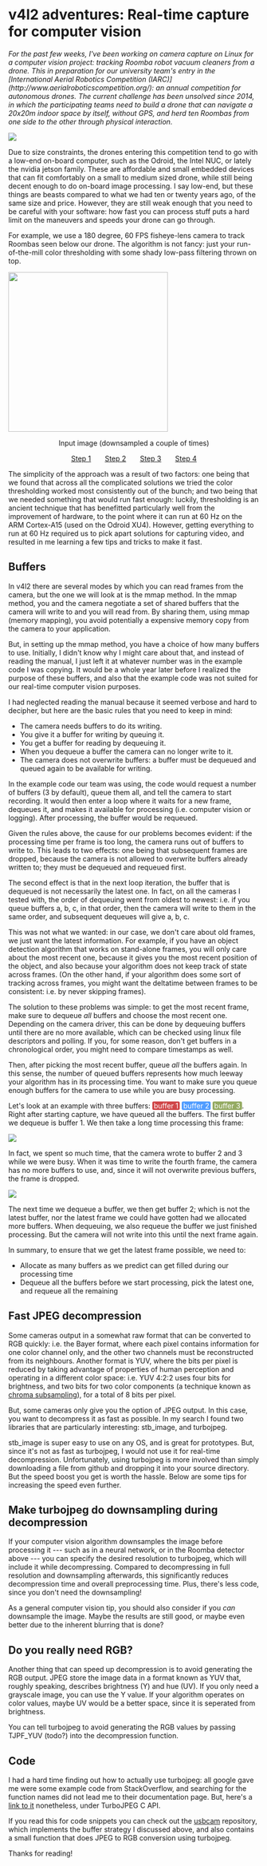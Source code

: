 v4l2 adventures: Real-time capture for computer vision
============================================================

<i>
For the past few weeks, I've been working on camera capture on Linux for a computer vision project: tracking Roomba robot vacuum cleaners from a drone. This in preparation for our university team's entry in the [International Aerial Robotics Competition (IARC)](http://www.aerialroboticscompetition.org/): an annual competition for autonomous drones. The current challenge has been unsolved since 2014, in which the participating teams need to build a drone that can navigate a 20x20m indoor space by itself, without GPS, and herd ten Roombas from one side to the other through physical interaction.
</i>

![](venue1.jpg)

Due to size constraints, the drones entering this competition tend to go with a low-end on-board computer, such as the Odroid, the Intel NUC, or lately the nvidia jetson family. These are affordable and small embedded devices that can fit comfortably on a small to medium sized drone, while still being decent enough to do on-board image processing. I say low-end, but these things are beasts compared to what we had ten or twenty years ago, of the same size and price. However, they are still weak enough that you need to be careful with your software: how fast you can process stuff puts a hard limit on the maneuvers and speeds your drone can go through.

For example, we use a 180 degree, 60 FPS fisheye-lens camera to track Roombas seen below our drone. The algorithm is not fancy: just your run-of-the-mill color thresholding with some shady low-pass filtering thrown on top.

<div style="margin: 0 auto;"><img id="image_step" width="320px" src="cc0.jpg"></img></div>
<div style="width: 80%; margin: 0 auto; text-align: center;"><p id="image_desc">Input image (downsampled a couple of times)</p></div>
<div style="display: flex; justify-content:space-between; max-width: 50%; margin: 0 auto;">
    <a href="javascript:;" onclick="document.getElementById('image_step').src='cc0.jpg'; document.getElementById('image_desc').innerText='Input image (downsampled a couple of times)';">Step 1</a>
    <a href="javascript:;" onclick="document.getElementById('image_step').src='cc4.jpg'; document.getElementById('image_desc').innerText='Convert to normalized RGB (getting rid of diffuse lighting variations)';">Step 2</a>
    <a href="javascript:;" onclick="document.getElementById('image_step').src='cc1.jpg'; document.getElementById('image_desc').innerText='Convert to binary image by thresholding red and green pixels';">Step 3</a>
    <a href="javascript:;" onclick="document.getElementById('image_step').src='cc2.jpg'; document.getElementById('image_desc').innerText='Find connected components and their bounding boxes';">Step 4</a>
</div>

The simplicity of the approach was a result of two factors: one being that we found that across all the complicated solutions we tried the color thresholding worked most consistently out of the bunch; and two being that we needed something that would run fast enough: luckily, thresholding is an ancient technique that has benefitted particularly well from the improvement of hardware, to the point where it can run at 60 Hz on the ARM Cortex-A15 (used on the Odroid XU4). However, getting everything to run at 60 Hz required us to pick apart solutions for capturing video, and resulted in me learning a few tips and tricks to make it fast.

Buffers
-------

In v4l2 there are several modes by which you can read frames from the camera, but the one we will look at is the mmap method. In the mmap method, you and the camera negotiate a set of shared buffers that the camera will write to and you will read from. By sharing them, using mmap (memory mapping), you avoid potentially a expensive memory copy  from the camera to your application.

But, in setting up the mmap method, you have a choice of how many buffers to use. Initially, I didn't know why I might care about that, and instead of reading the manual, I just left it at whatever number was in the example code I was copying. It would be a whole year later before I realized the purpose of these buffers, and also that the example code was not suited for our real-time computer vision purposes.

I had neglected reading the manual because it seemed verbose and hard to decipher, but here are the basic rules that you need to keep in mind:

* The camera needs buffers to do its writing.
* You give it a buffer for writing by queuing it.
* You get a buffer for reading by dequeuing it.
* When you dequeue a buffer the camera can no longer write to it.
* The camera does not overwrite buffers: a buffer must be dequeued and queued again to be available for writing.

In the example code our team was using, the code would request a number of buffers (3 by default), queue them all, and tell the camera to start recording. It would then enter a loop where it waits for a new frame, dequeues it, and makes it available for processing (i.e. computer vision or logging). After processing, the buffer would be requeued.

Given the rules above, the cause for our problems becomes evident: if the processing time per frame is too long, the camera runs out of buffers to write to. This leads to two effects: one being that subsequent frames are dropped, because the camera is not allowed to overwrite buffers already written to; they must be dequeued and requeued first.

The second effect is that in the next loop iteration, the buffer that is dequeued is not necessarily the latest one. In fact, on all the cameras I tested with, the order of dequeuing went from oldest to newest: i.e. if you queue buffers a, b, c, in that order, then the camera will write to them in the same order, and subsequent dequeues will give a, b, c.

This was not what we wanted: in our case, we don't care about old frames, we just want the latest information. For example, if you have an object detection algorithm that works on stand-alone frames, you will only care about the most recent one, because it gives you the most recent position of the object, and also because your algorithm does not keep track of state across frames. (On the other hand, if your algorithm does some sort of tracking across frames, you might want the deltatime between frames to be consistent: i.e. by never skipping frames).

The solution to these problems was simple: to get the most recent frame, make sure to dequeue *all* buffers and choose the most recent one. Depending on the camera driver, this can be done by dequeuing buffers until there are no more available, which can be checked using linux file descriptors and polling. If you, for some reason, don't get buffers in a chronological order, you might need to compare timestamps as well.

Then, after picking the most recent buffer, queue *all* the buffers again. In this sense, the number of queued buffers represents how much leeway your algorithm has in its processing time. You want to make sure you queue enough buffers for the camera to use while you are busy processing.

Let's look at an example with three buffers: <span style="background:#D04648;color:#fff;padding:0 3px 0 3px; border-radius: 3px;">buffer 1</span> <span style="background:#519DFF;color:#fff;padding:0 3px 0 3px; border-radius: 3px;">buffer 2</span> <span style="background:#95AB63;color:#fff;padding:0 3px 0 3px; border-radius: 3px;">buffer 3</span>. Right after starting capture, we have queued all the buffers. The first buffer we dequeue is buffer 1. We then take a long time processing this frame:

![](buffers1.png)

In fact, we spent so much time, that the camera wrote to buffer 2 and 3 while we were busy. When it was time to write the fourth frame, the camera has no more buffers to use, and, since it will not overwrite previous buffers, the frame is dropped.

![](buffers2.png)

The next time we dequeue a buffer, we then get buffer 2; which is not the latest buffer, nor the latest frame we could have gotten had we allocated more buffers. When dequeuing, we also requeue the buffer we just finished processing. But the camera will not write into this until the next frame again.

In summary, to ensure that we get the latest frame possible, we need to:

* Allocate as many buffers as we predict can get filled during our processing time
* Dequeue all the buffers before we start processing, pick the latest one, and requeue all the remaining

Fast JPEG decompression
-----------------------


Some cameras output in a somewhat raw format that can be converted to RGB quickly: i.e. the Bayer format, where each pixel contains information for one color channel only, and the other two channels must be reconstructed from its neighbours. Another format is YUV, where the bits per pixel is reduced by taking advantage of properties of human perception and operating in a different color space: i.e. YUV 4:2:2 uses four bits for brightness, and two bits for two color components (a technique known as [chroma subsampling](https://en.wikipedia.org/wiki/Chroma_subsampling)), for a total of 8 bits per pixel.

But, some cameras only give you the option of JPEG output. In this case, you want to decompress it as fast as possible. In my search I found two libraries that are particularly interesting: stb_image, and turbojpeg.

stb_image is super easy to use on any OS, and is great for prototypes. But, since it's not as fast as turbojpeg, I would not use it for real-time decompression. Unfortunately, using turbojpeg is more involved than simply downloading a file from github and dropping it into your source directory. But the speed boost you get is worth the hassle. Below are some tips for increasing the speed even further.

Make turbojpeg do downsampling during decompression
---------------------------------------------------

If your computer vision algorithm downsamples the image before processing it --- such as in a neural network, or in the Roomba detector above --- you can specify the desired resolution to turbojpeg, which will include it while decompressing. Compared to decompressing in full resolution and downsampling afterwards, this significantly reduces decompression time and overall preprocessing time. Plus, there's less code, since you don't need the downsampling!

As a general computer vision tip, you should also consider if you *can* downsample the image. Maybe the results are still good, or maybe even better due to the inherent blurring that is done?

Do you really need RGB?
-----------------------
Another thing that can speed up decompression is to avoid generating the RGB output. JPEG store the image data in a format known as YUV that, roughly speaking, describes brightness (Y) and hue (UV). If you only need a grayscale image, you can use the Y value. If your algorithm operates on color values, maybe UV would be a better space, since it is seperated from brightness.

You can tell turbojpeg to avoid generating the RGB values by passing TJPF_YUV (todo?) into the decompression function.

Code
----

I had a hard time finding out how to actually use turbojpeg: all google gave me were some example code from StackOverflow, and searching for the function names did not lead me to their documentation page. But, here's a [link to it](http://www.libjpeg-turbo.org/Documentation/Documentation) nonetheless, under TurboJPEG C API.

If you read this for code snippets you can check out the [usbcam](github.com/lightbits/usbcam) repository, which implements the buffer strategy I discussed above, and also contains a small function that does JPEG to RGB conversion using turbojpeg.

Thanks for reading!
